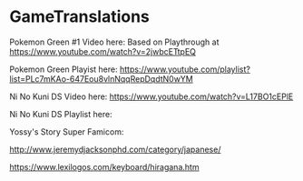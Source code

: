 # GameTranslations

Pokemon Green #1 Video here: Based on Playthrough at https://www.youtube.com/watch?v=2jwbcETtpEQ

Pokemon Green Playist here: https://www.youtube.com/playlist?list=PLc7mKAo-647Eou8vlnNqqRepDqdtN0wYM

Ni No Kuni DS Video here: https://www.youtube.com/watch?v=L17BO1cEPlE

Ni No Kuni DS Playlist here:

Yossy's Story Super Famicom: 



http://www.jeremydjacksonphd.com/category/japanese/

https://www.lexilogos.com/keyboard/hiragana.htm

